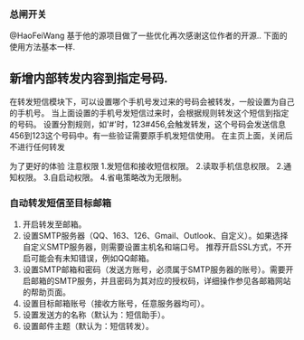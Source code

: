 ### 总闸开关

@HaoFeiWang 基于他的源项目做了一些优化再次感谢这位作者的开源..
下面的使用方法基本一样.

## 新增内部转发内容到指定号码.

在转发短信模块下，可以设置哪个手机号发过来的号码会被转发，一般设置为自己的手机号。
当上面设置的手机号发短信过来时，会根据规则转发这个短信到指定的号码。
设置分割规则，如'#'时，123#456,会触发转发，这个号码会发送信息456到123这个号码中。有一些验证需要原手机发短信使用。
在主页上面，关闭后不进行任何转发

为了更好的体验
注意权限
1.发短信和接收短信权限。
2.读取手机信息权限。
2.通知权限。
3.自启动权限。
4.省电策略改为无限制。

### 自动转发短信至目标邮箱

1. 开启转发至邮箱。
2. 设置SMTP服务器（QQ、163、126、Gmail、Outlook、自定义）。如果选择自定义SMTP服务器，则需要设置主机名和端口号。
   推荐开启SSL方式，不开启可能会有未知错误，例如QQ邮箱。
3. 设置SMTP邮箱和密码（发送方账号，必须属于SMTP服务器的账号）。需要开启邮箱的SMTP服务，并且密码为其对应的授权码，详细操作参见各邮箱网站的帮助页面。
4. 设置目标邮箱账号（接收方账号，任意服务器均可）。
5. 设置发送方的名称（默认为：短信助手）。
6. 设置邮件主题（默认为：短信转发）。
